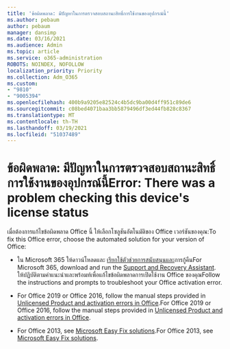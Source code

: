 ```yaml
---
title: 'ข้อผิดพลาด: มีปัญหาในการตรวจสอบสถานะสิทธิ์การใช้งานของอุปกรณ์นี้'
ms.author: pebaum
author: pebaum
manager: dansimp
ms.date: 03/16/2021
ms.audience: Admin
ms.topic: article
ms.service: o365-administration
ROBOTS: NOINDEX, NOFOLLOW
localization_priority: Priority
ms.collection: Adm_O365
ms.custom:
- "9810"
- "9005394"
ms.openlocfilehash: 400b9a9205e82524c4b5dc9ba00d4ff951c89de6
ms.sourcegitcommit: c08bed4071baa3bb5879496df3ed44fb828c8367
ms.translationtype: MT
ms.contentlocale: th-TH
ms.lasthandoff: 03/19/2021
ms.locfileid: "51037489"
---
```

# <a name="error-there-was-a-problem-checking-this-devices-license-status"></a><span data-ttu-id="74b50-102">ข้อผิดพลาด: มีปัญหาในการตรวจสอบสถานะสิทธิ์การใช้งานของอุปกรณ์นี้</span><span class="sxs-lookup"><span data-stu-id="74b50-102">Error: There was a problem checking this device's license status</span></span>

<span data-ttu-id="74b50-103">เมื่อต้องการแก้ไขข้อผิดพลาด Office นี้ ให้เลือกโซลูชันอัตโนมัติของ Office เวอร์ชันของคุณ:</span><span class="sxs-lookup"><span data-stu-id="74b50-103">To fix this Office error, choose the automated solution for your version of Office:</span></span>

- <span data-ttu-id="74b50-104">ใน Microsoft 365 ให้ดาวน์โหลดและ [เรียกใช้ตัวช่วยการสนับสนุนและ](https://aka.ms/SaRA-OfficeActivation-Chat)การกู้คืน</span><span class="sxs-lookup"><span data-stu-id="74b50-104">For Microsoft 365, download and run the [Support and Recovery Assistant](https://aka.ms/SaRA-OfficeActivation-Chat).</span></span> <span data-ttu-id="74b50-105">ให้ปฏิบัติตามคําแนะนําและพร้อมท์เพื่อแก้ไขข้อผิดพลาดการเปิดใช้งาน Office ของคุณ</span><span class="sxs-lookup"><span data-stu-id="74b50-105">Follow the instructions and prompts to troubleshoot your Office activation error.</span></span>

- <span data-ttu-id="74b50-106">For Office 2019 or Office 2016, follow the manual steps provided in [Unlicensed Product and activation errors in Office](https://support.microsoft.com/office/0d23d3c0-c19c-4b2f-9845-5344fedc4380#bkmk_fixyourself).</span><span class="sxs-lookup"><span data-stu-id="74b50-106">For Office 2019 or Office 2016, follow the manual steps provided in [Unlicensed Product and activation errors in Office](https://support.microsoft.com/office/0d23d3c0-c19c-4b2f-9845-5344fedc4380#bkmk_fixyourself).</span></span>

- <span data-ttu-id="74b50-107">For Office 2013, see [Microsoft Easy Fix solutions](https://support.microsoft.com/topic/microsoft-easy-fix-solutions-have-been-discontinued-b0f4b5f9-3b5a-bd9e-d75d-d45e2f12e16c).</span><span class="sxs-lookup"><span data-stu-id="74b50-107">For Office 2013, see [Microsoft Easy Fix solutions](https://support.microsoft.com/topic/microsoft-easy-fix-solutions-have-been-discontinued-b0f4b5f9-3b5a-bd9e-d75d-d45e2f12e16c).</span></span>